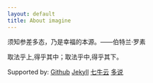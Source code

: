 ```yaml
---
layout: default
title: About imagine
---
```



须知参差多态，乃是幸福的本源。——伯特兰·罗素

取法乎上,得乎其中；取法乎中,得乎其下。


Supported by:
[Github][Github]
[Jekyll][Jekyll]
[七牛云][qiniu]
[多说][duoshuo]


[Github]: https://github.com/tumatu/tumatu.github.io
[Jekyll]: https://jekyllrb.com/
[qiniu]: https://portal.qiniu.com/create
[duoshuo]: http://duoshuo.com/